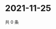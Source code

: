 # 2021-11-25

共 0 条

<!-- BEGIN WEIBO -->
<!-- 最后更新时间 Thu Nov 25 2021 15:12:09 GMT+0800 (China Standard Time) -->

<!-- END WEIBO -->
